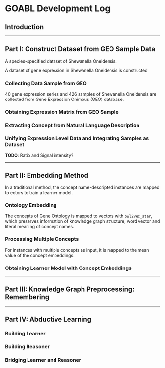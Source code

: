 # GOABL Development Log

## Introduction

---

## Part I: Construct Dataset from GEO Sample Data

A species-specified dataset of Shewanella Oneidensis.

A dataset of gene expression in Shewanella Oneidensis is constructed

### Collecting Data Sample from GEO

40 gene expression series and 426 samples of Shewanella Oneidensis are
collected from Gene Expression Onimbus (GEO) database.

### Obtaining Expression Matrix from GEO Sample

### Extracting Concept from Natural Language Description

### Unifying Expression Level Data and Integrating Samples as Dataset

**TODO**: Ratio and Signal intensity?

---

## Part II: Embedding Method

In a traditional method, the concept name-descripted instances are mapped to
ectors to train a learner model.

### Ontology Embedding

The concepts of Gene Ontology is mapped to vectors with `owl2vec_star`, which
preserves information of knowledge graph structure, word vector and literal meaning
of concept names.

### Processing Multiple Concepts

For instances with multiple concepts as input, it is mapped to the mean value of
the concept embeddings.

### Obtaining Learner Model with Concept Embeddings

---

## Part III: Knowledge Graph Preprocessing: Remembering

---

## Part IV: Abductive Learning

### Building Learner

### Building Reasoner

### Bridging Learner and Reasoner
